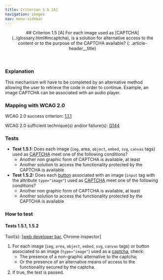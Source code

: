 ```yaml
---
title: Criterion 1.5 [A]
navigation: images
nav: menu-sidebar
---
```


<header>
## Criterion 1.5 [A] <span>For each image used as [CAPTCHA](../glossary.html#mcaptcha), is a solution for alternative access to the content or to the purpose of the CAPTCHA available?</span>
{: .article-header__title}
</header>

### Explanation

This mechanism will have to be completed by an alternative method allowing the user to retrieve the code in order to continue. Example, an image CAPTCHA can be associated with an audio player.

### Mapping with WCAG 2.0  

WCAG 2.0 success criterion: [1.1.1](http://www.w3.org/TR/WCAG20/#text-equiv-all)

WCAG 2.0 sufficient technique(s) and/or failure(s): [G144](http://www.w3.org/TR/WCAG-TECHS/G144.html)

### Tests

*   **Test 1.5.1:** Does each image (`img`, area, `object`, `embed`, `svg`, `canvas` tags) used as [CAPTCHA](../glossary.html#mcaptcha) meet one of the following conditions?
    *   Another non graphic form of CAPTCHA is available, at least
    *   Another solution to access the functionality protected by the CAPTCHA is available
*   **Test 1.5.2:** Does each [button](../glossary.html#mBtnForm) associated with an image (`input` tag with the attribute `type="image"`) used as [CAPTCHA](../glossary.html#mcaptcha) meet one of the following conditions?
    *   Another non graphic form of CAPTCHA is available, at least
    *   Another solution to access the functionality protected by the CAPTCHA is available

### How to test

#### Tests 1.5.1, 1.5.2

Tool(s): [[web developer bar](../tools.html#web-developer-bar), Chrome inspector]

1.  For each image (`img`, `area`, `object`, `embed`, `svg`, `canvas` tags) or button associated to an image (`type="image"`) used as a [captcha](../glossary.html#mcaptcha), check:
    *   The presence of a non-graphic alternative to the captcha;
    *   Or the presence of an alternative means of access to the functionality secured by the captcha.
2.  If true, the test is passed.
